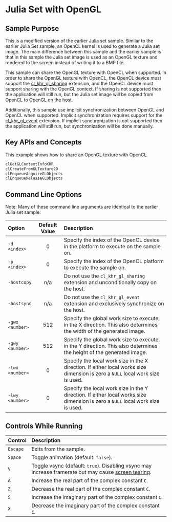 # Julia Set with OpenGL

## Sample Purpose

This is a modified version of the earlier Julia set sample.
Similar to the earlier Julia Set sample, an OpenCL kernel is used to generate a Julia set image.
The main difference between this sample and the earlier sample is that in this sample the Julia set image is used as an OpenGL texture and rendered to the screen instead of writing it to a BMP file.

This sample can share the OpenGL texture with OpenCL when supported.
In order to share the OpenGL texture with OpenCL, the OpenCL device must support the [cl_khr_gl_sharing](https://www.khronos.org/registry/OpenCL/specs/3.0-unified/html/OpenCL_Ext.html#cl_khr_gl_sharing) extension, and the OpenCL device must support sharing with the OpenGL context.
If sharing is not supported then the application will still run, but the Julia set image will be copied from OpenCL to OpenGL on the host.

Additionally, this sample use implicit synchronization between OpenGL and OpenCL when supported.
Implicit synchronization requires support for the [cl_khr_gl_event](https://www.khronos.org/registry/OpenCL/specs/3.0-unified/html/OpenCL_Ext.html#cl_khr_gl_event) extension.
If implicit synchronization is not supported then the application will still run, but synchronization will be done manually.

## Key APIs and Concepts

This example shows how to share an OpenGL texture with OpenCL.

```c
clGetGLContextInfoKHR
clCreateFromGLTexture2D
clEnqueueAcquireGLObjects
clEnqueueReleaseGLObjects
```

## Command Line Options

Note: Many of these command line arguments are identical to the earlier Julia set sample.

| Option | Default Value | Description |
|:--|:-:|:--|
| `-d <index>` | 0 | Specify the index of the OpenCL device in the platform to execute on the sample on.
| `-p <index>` | 0 | Specify the index of the OpenCL platform to execute the sample on.
| `-hostcopy` | n/a | Do not use the `cl_khr_gl_sharing` extension and unconditionally copy on the host.
| `-hostsync` | n/a | Do not use the `cl_khr_gl_event` extension and exclusively synchronize on the host.
| `-gwx <number>` | 512 | Specify the global work size to execute, in the X direction.  This also determines the width of the generated image.
| `-gwy <number>` | 512 | Specify the global work size to execute, in the Y direction.  This also determines the height of the generated image.
| `-lwx <number>` | 0 | Specify the local work size in the X direction.  If either local works size dimension is zero a `NULL` local work size is used.
| `-lwy <number>` | 0 | Specify the local work size in the Y direction.  If either local works size dimension is zero a `NULL` local work size is used.

## Controls While Running

| Control | Description |
|:--|:--|
| `Escape` | Exits from the sample.
| `Space` | Toggle animation (default: `false`).
| `V` | Toggle vsync (default: `true`). Disabling vsync may increase framerate but may cause [screen tearing](https://en.wikipedia.org/wiki/Screen_tearing).
| `A` | Increase the real part of the complex constant `C`.
| `Z` | Decrease the real part of the complex constant `C`.
| `S` | Increase the imaginary part of the complex constant `C`.
| `X` | Decrease the imaginary part of the complex constant `C`.

